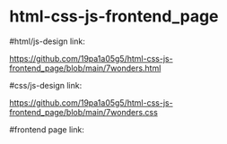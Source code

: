 # html-css-js-frontend_page

#html/js-design link:

https://github.com/19pa1a05g5/html-css-js-frontend_page/blob/main/7wonders.html

#css/js-design link:

https://github.com/19pa1a05g5/html-css-js-frontend_page/blob/main/7wonders.css

#frontend page link:




